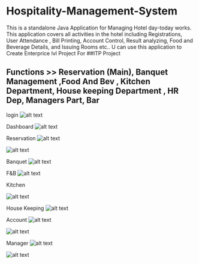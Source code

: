 
# Hospitality-Management-System

This is a standalone Java Application for Managing Hotel day-today works. This application covers all activities in the hotel including Registrations, User Attendance , Bill Printing, Account Control, Result analyzing, Food and Beverage Details, and Issuing Rooms etc.. U can use this application to Create Enterprice lvl Project For ##ITP Project

## Functions >> Reservation (Main), Banquet Management ,Food And Bev , Kitchen Department, House keeping Department , HR Dep, Managers Part, Bar

login
![alt text](https://github.com/rivinduchamath/Hotel-Management-ITP/blob/master/login.PNG?raw=true)

Dashboard
![alt text](https://github.com/rivinduchamath/Hotel-Management-ITP/blob/master/dashboard.PNG?raw=true)

Reservation
![alt text](https://github.com/rivinduchamath/Hotel-Management-ITP/blob/master/reservation.PNG?raw=true)


![alt text](https://github.com/rivinduchamath/Hotel-Management-ITP/blob/master/reservationcheckout.PNG?raw=true)

Banquet 
![alt text](https://github.com/rivinduchamath/Hotel-Management-ITP/blob/master/Banquet.PNG?raw=true)

F&B
![alt text](https://github.com/rivinduchamath/Hotel-Management-ITP/blob/master/F%26B.PNG?raw=true)

Kitchen

![alt text](https://github.com/rivinduchamath/Hotel-Management-ITP/blob/master/kitchen.PNG?raw=true)


House Keeping
![alt text](https://github.com/rivinduchamath/Hotel-Management-ITP/blob/master/clean.PNG?raw=true)

Account
![alt text](https://github.com/rivinduchamath/Hotel-Management-ITP/blob/master/account.PNG?raw=true)


![alt text](https://github.com/rivinduchamath/Hotel-Management-ITP/blob/master/account%20room.PNG?raw=true)

Manager
![alt text](https://github.com/rivinduchamath/Hotel-Management-ITP/blob/master/manager.PNG?raw=true)


![alt text](https://github.com/rivinduchamath/Hotel-Management-ITP/blob/master/manager%20user%20add.PNG?raw=true)

